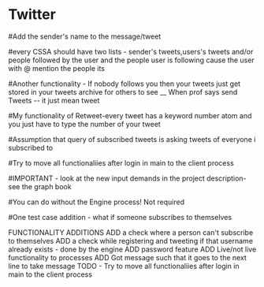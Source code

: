 # Twitter

#Add the sender's name to the message/tweet

#every CSSA should have two lists - sender's tweets,users's tweets and/or people followed by the user and the people user is following cause the user with @ mention the people its 

#Another functionality - If nobody follows you then your tweets just get stored in your tweets archive for others to see __ When prof says send Tweets -- it just mean tweet 

#My functionality of Retweet-every tweet has a keyword number atom and you just have to type the number of your tweet 

#Assumption that query of subscribed tweets is asking tweets of everyone i subscribed to 

#Try to move all functionaliies after login in main to the client process

#IMPORTANT - look at the new input demands in the project description- see the graph book 

#You can do without the Engine process! Not required 

#One test case addition - what if someone subscribes to themselves 

FUNCTIONALITY ADDITIONS
ADD a check where a person can't subscribe to themselves 
ADD a check while registering and tweeting if that username already exists - done by the engine 
ADD password feature 
ADD Live/not live functionality to processes
ADD Got message such that it goes to the next line to take message 
TODO - Try to move all functionaliies after login in main to the client process
